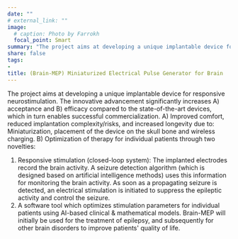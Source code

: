 ```yaml
---
date: ""
# external_link: ""
image:
  # caption: Photo by Farrokh
  focal_point: Smart
summary: "The project aims at developing a unique implantable device for responsive neurostimulation."
share: false
tags:
- 
title: (Brain-MEP) Miniaturized Electrical Pulse Generator for Brain
---
```

The project aims at developing a unique implantable device for responsive neurostimulation. The innovative advancement significantly increases A) acceptance and B) efficacy compared to the state-of-the-art devices, which in turn enables successful commercialization.
A)	Improved comfort, reduced implantation complexity/risks, and increased longevity due to: Miniaturization, placement of the device on the skull bone and wireless charging.
B)	Optimization of therapy for individual patients through two novelties: 
1. Responsive stimulation (closed-loop system): The implanted electrodes record the brain activity. A seizure detection algorithm (which is designed based on artificial intelligence methods) uses this information for monitoring the brain activity. As soon as a propagating seizure is detected, an electrical stimulation is initiated to suppress the epileptic activity and control the seizure. 
2. A software tool which optimizes stimulation parameters for individual patients using AI-based clinical & mathematical models.
Brain-MEP will initially be used for the treatment of epilepsy, and subsequently for other brain disorders to improve patients' quality of life.